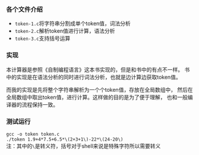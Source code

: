### 各个文件介绍

* `token-1.c`将字符串分割成单个token值，词法分析
* `token-2.c`解析token值进行计算，语法分析
* `token-3.c`支持括号运算

### 实现

本计算器是参照《自制编程语言》这本书实现的，但是和书中的有点不一样。
书中的实现是在语法分析的同时进行词法分析，也就是边计算边获取token值。   

而我的实现是先将整个字符串解析为一个个token值，存放在全局数组中，
然后在全局数组中取出token值，进行计算。这样做的目的是为了便于理解，
也和一般编译器的流程保持一致。

### 测试运行

`gcc -o token token.c`   
`./token 1.9+4*7.5+6.5*\(2+3+1\)-22*\(24-20\)`   
注：其中的`\`是转义符，括号对于shell来说是特殊字符所以需要转义   
